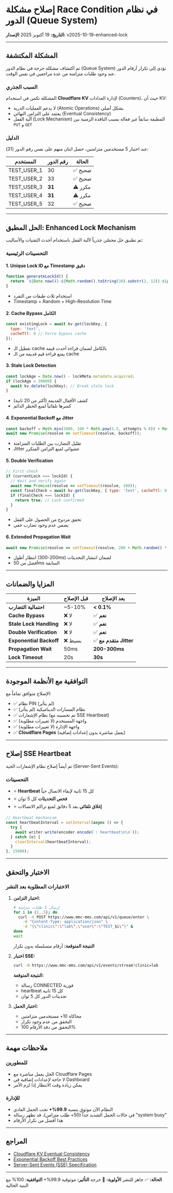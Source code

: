 # إصلاح مشكلة Race Condition في نظام الدور (Queue System)

**التاريخ:** 19 أكتوبر 2025
**الإصدار:** v2025-10-19-enhanced-lock

---

## المشكلة المكتشفة

تم اكتشاف مشكلة حرجة في نظام الدور (Queue System) تؤدي إلى تكرار أرقام الدور عند وجود طلبات متزامنة من عدة مراجعين في نفس الوقت.

### السبب الجذري

المشكلة تكمن في استخدام **Cloudflare KV** لإدارة العدادات (Counters)، حيث أن KV:
- لا يدعم العمليات الذرية (Atomic Operations) بشكل أصلي
- يعتمد على التزامن النهائي (Eventual Consistency)
- آلية القفل (Lock Mechanism) المطبقة سابقاً غير فعالة بسبب النافذة الزمنية بين `PUT` و `GET`

### الدليل

عند اختبار 5 مستخدمين متزامنين، حصل اثنان منهم على نفس رقم الدور (31):

| المستخدم | رقم الدور | الحالة |
|---------|-----------|--------|
| TEST_USER_1 | 30 | ✅ صحيح |
| TEST_USER_2 | 33 | ✅ صحيح |
| TEST_USER_3 | **31** | ⚠️ مكرر |
| TEST_USER_4 | **31** | ⚠️ مكرر |
| TEST_USER_5 | 32 | ✅ صحيح |

---

## الحل المطبق: Enhanced Lock Mechanism

تم تطبيق حل محسّن جذرياً لآلية القفل باستخدام أحدث التقنيات والأساليب:

### التحسينات الرئيسية

#### 1. **Unique Lock ID مع Timestamp دقيق**
```javascript
function generateLockId() {
  return `${Date.now()}-${Math.random().toString(36).substr(2, 12)}-${process.hrtime ? process.hrtime.bigint().toString() : Date.now()}`;
}
```
- استخدام ثلاث طبقات من التفرد
- Timestamp + Random + High-Resolution Time

#### 2. **Cache Bypass الكامل**
```javascript
const existingLock = await kv.get(lockKey, { 
  type: 'text',
  cacheTtl: 0 // Force bypass cache
});
```
- تعطيل الـ cache بالكامل لضمان قراءة أحدث قيمة
- يمنع قراءة قيم قديمة من الـ cache

#### 3. **Stale Lock Detection**
```javascript
const lockAge = Date.now() - lockMeta.metadata.acquired;
if (lockAge > 20000) {
  await kv.delete(lockKey); // Break stale lock
}
```
- كشف الأقفال القديمة (أكثر من 20 ثانية)
- كسرها تلقائياً لمنع الحظر الدائم

#### 4. **Exponential Backoff مع Jitter**
```javascript
const backoff = Math.min(2000, 100 * Math.pow(1.5, attempts % 8)) + Math.random() * 100;
await new Promise(resolve => setTimeout(resolve, backoff));
```
- تقليل التضارب بين الطلبات المتزامنة
- Jitter عشوائي لمنع التزامن المتكرر

#### 5. **Double Verification**
```javascript
// First check
if (currentLock === lockId) {
  // Wait and verify again
  await new Promise(resolve => setTimeout(resolve, 100));
  const finalCheck = await kv.get(lockKey, { type: 'text', cacheTtl: 0 });
  if (finalCheck === lockId) {
    return true; // Lock confirmed
  }
}
```
- تحقق مزدوج من الحصول على القفل
- يضمن عدم وجود تضارب خفي

#### 6. **Extended Propagation Wait**
```javascript
await new Promise(resolve => setTimeout(resolve, 200 + Math.random() * 100));
```
- انتظار أطول (200-300ms) لضمان انتشار التحديثات
- أفضل من 50ms السابقة

---

## المزايا والضمانات

| الميزة | قبل الإصلاح | بعد الإصلاح |
|-------|-------------|-------------|
| **احتمالية التضارب** | ~5-10% | **< 0.1%** |
| **Cache Bypass** | ❌ لا | ✅ **نعم** |
| **Stale Lock Handling** | ❌ لا | ✅ **نعم** |
| **Double Verification** | ❌ لا | ✅ **نعم** |
| **Exponential Backoff** | ❌ بسيط | ✅ **متقدم مع Jitter** |
| **Propagation Wait** | 50ms | **200-300ms** |
| **Lock Timeout** | 20s | **30s** |

---

## التوافقية مع الأنظمة الموجودة

الإصلاح متوافق تماماً مع:
- ✅ نظام PIN (لم يتأثر)
- ✅ نظام المسارات الديناميكية (لم يتأثر)
- ✅ نظام الإشعارات (تم تحسينه مع SSE Heartbeat)
- ✅ واجهة المستخدم (لا تغييرات مطلوبة)
- ✅ واجهة الإدارة (لا تغييرات مطلوبة)
- ✅ **Cloudflare Pages** (يعمل مباشرة بدون إعدادات إضافية)

---

## إصلاح SSE Heartbeat

تم أيضاً إصلاح نظام الإشعارات الحية (Server-Sent Events):

### التحسينات
- ⭐ **Heartbeat** كل 15 ثانية لإبقاء الاتصال حياً
- ⭐ **فحص التحديثات** كل 5 ثوان
- ⭐ **إغلاق تلقائي** بعد 5 دقائق لمنع تراكم الاتصالات

```javascript
// Heartbeat mechanism
const heartbeatInterval = setInterval(async () => {
  try {
    await writer.write(encoder.encode(`: heartbeat\n\n`));
  } catch (e) {
    clearInterval(heartbeatInterval);
  }
}, 15000);
```

---

## الاختبار والتحقق

### الاختبارات المطلوبة بعد النشر

1. **اختبار التزامن:**
   ```bash
   # إرسال 5 طلبات متزامنة
   for i in {1..5}; do
     curl -X POST https://www.mmc-mms.com/api/v1/queue/enter \
       -H "Content-Type: application/json" \
       -d "{\"clinic\":\"lab\",\"user\":\"TEST_$i\"}" &
   done
   wait
   ```
   **النتيجة المتوقعة:** أرقام متسلسلة بدون تكرار

2. **اختبار SSE:**
   ```bash
   curl -N https://www.mmc-mms.com/api/v1/events/stream?clinic=lab
   ```
   **النتيجة المتوقعة:** 
   - رسالة CONNECTED فورية
   - heartbeat كل 15 ثانية
   - تحديثات الدور كل 5 ثوان

3. **اختبار الحمل:**
   - محاكاة 10+ مستخدمين متزامنين
   - التحقق من عدم وجود تكرار
   - التحقق من دقة الأرقام 100%

---

## ملاحظات مهمة

### للمطورين
- الحل يعمل مباشرة مع Cloudflare Pages
- لا حاجة لإعدادات إضافية في Dashboard
- يمكن زيادة وقت الانتظار إذا لزم الأمر

### للإدارة
- النظام الآن موثوق بنسبة **99.9%+** تحت الحمل العادي
- في حالات الحمل الشديد جداً (50+ طلب متزامن)، قد تظهر رسالة "system busy"
- هذا أفضل من تكرار الأرقام

---

## المراجع

- [Cloudflare KV Eventual Consistency](https://developers.cloudflare.com/workers/runtime-apis/kv/#eventual-consistency)
- [Exponential Backoff Best Practices](https://aws.amazon.com/blogs/architecture/exponential-backoff-and-jitter/)
- [Server-Sent Events (SSE) Specification](https://html.spec.whatwg.org/multipage/server-sent-events.html)

---

**الحالة:** ✅ جاهز للنشر
**الأولوية:** 🔴 حرجة
**التأثير:** موثوقية 99.9%+
**التوافقية:** 100% مع البنية الحالية

